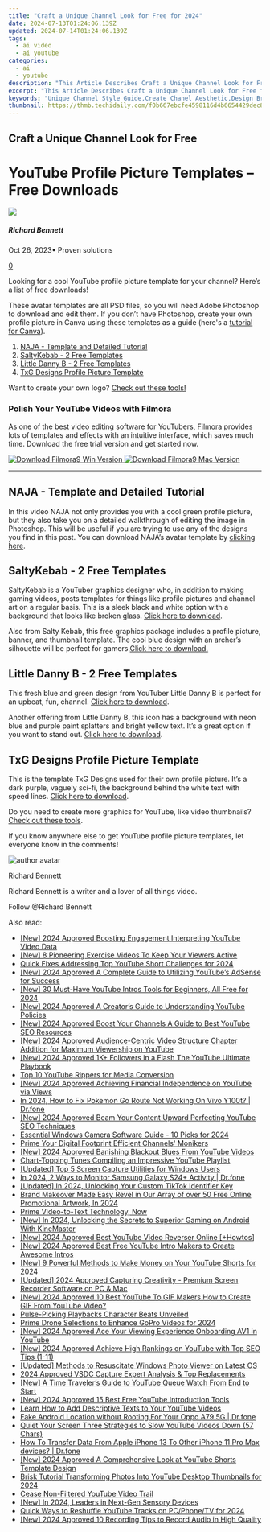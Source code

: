```yaml
---
title: "Craft a Unique Channel Look for Free for 2024"
date: 2024-07-13T01:24:06.139Z
updated: 2024-07-14T01:24:06.139Z
tags:
  - ai video
  - ai youtube
categories:
  - ai
  - youtube
description: "This Article Describes Craft a Unique Channel Look for Free for 2024"
excerpt: "This Article Describes Craft a Unique Channel Look for Free for 2024"
keywords: "Unique Channel Style Guide,Create Chanel Aesthetic,Design Brand Identity,Free Custom Channel Theme,Craft Channel Visuals,Unique Channel Color Palette,DIY Chanel Look Template"
thumbnail: https://thmb.techidaily.com/f0b667ebcfe4598116d4b6654429dec8091fa0451fb3d4865d8f30f7e5a361bf.jpg
---
```


## Craft a Unique Channel Look for Free

# YouTube Profile Picture Templates – Free Downloads

![](https://images.wondershare.com/filmora/article-images/richard-bennett.jpg)

##### Richard Bennett

 Oct 26, 2023• Proven solutions

[0](#commentsBoxSeoTemplate)

Looking for a cool YouTube profile picture template for your channel? Here’s a list of free downloads!

These avatar templates are all PSD files, so you will need Adobe Photoshop to download and edit them. If you don’t have Photoshop, create your own profile picture in Canva using these templates as a guide (here's a [tutorial for Canva](https://tools.techidaily.com/wondershare/filmora/download/)).

1. [NAJA - Template and Detailed Tutorial](#naja)
2. [SaltyKebab - 2 Free Templates](#salty)
3. [Little Danny B - 2 Free Templates](#danny)
4. [TxG Designs Profile Picture Template](#txg)

Want to create your own logo? [Check out these tools!](https://tools.techidaily.com/wondershare/filmora/download/)

### Polish Your YouTube Videos with Filmora

As one of the best video editing software for YouTubers, [Filmora](https://tools.techidaily.com/wondershare/filmora/download/) provides lots of templates and effects with an intuitive interface, which saves much time. Download the free trial version and get started now.

[![Download Filmora9 Win Version](https://images.wondershare.com/filmora/guide/download-btn-win.jpg) ](https://tools.techidaily.com/wondershare/filmora/download/) [![Download Filmora9 Mac Version](https://images.wondershare.com/filmora/guide/download-btn-mac.jpg) ](https://tools.techidaily.com/wondershare/filmora/download/)

---

## NAJA - Template and Detailed Tutorial

In this video NAJA not only provides you with a cool green profile picture, but they also take you on a detailed walkthrough of editing the image in Photoshop. This will be useful if you are trying to use any of the designs you find in this post. You can download NAJA’s avatar template by [clicking here](https://www.youtube.com/redirect?redir%5Ftoken=2YDSnb0yXKdaw0epGcXB4aJtttR8MTUxMDM0NjQ4NkAxNTEwMjYwMDg2&q=https%3A%2F%2Fsellfy.com%2Fp%2Fb5jF&event=video%5Fdescription&v=io9WzsSOc2Y).

## SaltyKebab - 2 Free Templates

SaltyKebab is a YouTuber graphics designer who, in addition to making gaming videos, posts templates for things like profile pictures and channel art on a regular basis. This is a sleek black and white option with a background that looks like broken glass. [Click here to download](https://www.youtube.com/redirect?event=video%5Fdescription&v=Tmpn%5FmLs1cY&q=https%3A%2F%2Fdrive.google.com%2Fopen%3Fid%3D0B32mpcEPyYYJUHVJQm9uNUxyNzA&redir%5Ftoken=S4l8OAh26uLUOulyoGIaYkOW8aB8MTUxMDM0MDk5MkAxNTEwMjU0NTky).

Also from Salty Kebab, this free graphics package includes a profile picture, banner, and thumbnail template. The cool blue design with an archer’s silhouette will be perfect for gamers.[Click here to download.](https://www.youtube.com/redirect?event=video%5Fdescription&v=IriIzdY%5FTzs&redir%5Ftoken=8rrPV9gZErBTEOtIdS5zkq8HXYR8MTUxMDM0MTU2OUAxNTEwMjU1MTY5&q=https%3A%2F%2Fdrive.google.com%2Fopen%3Fid%3D0B32mpcEPyYYJZDRsUmR3dkFRb2s)

## Little Danny B - 2 Free Templates

This fresh blue and green design from YouTuber Little Danny B is perfect for an upbeat, fun, channel. [Click here to download](https://www.youtube.com/redirect?redir%5Ftoken=F%5FMrtZATEvC53uE7QbEKQpUMgkt8MTUxMDMzNjA2M0AxNTEwMjQ5NjYz&q=http%3A%2F%2Fadf.ly%2FogOLQ&v=NLZukhYLfLQ&event=video%5Fdescription).

Another offering from Little Danny B, this icon has a background with neon blue and purple paint splatters and bright yellow text. It’s a great option if you want to stand out. [Click here to download](https://www.youtube.com/redirect?v=IJgjLWpnxVk&event=video%5Fdescription&redir%5Ftoken=OPO3uPCVpJhTn8MXiq5q3lVgWD58MTUxMDMzOTk5MkAxNTEwMjUzNTky&q=http%3A%2F%2Fadf.ly%2F10l7Ut).

## TxG Designs Profile Picture Template

This is the template TxG Designs used for their own profile picture. It’s a dark purple, vaguely sci-fi, the background behind the white text with speed lines. [Click here to download](https://www.youtube.com/redirect?q=http%3A%2F%2Fwww.mediafire.com%2Fdownload%2F02zz3qnhszxzyfa%2FFree%2BYoutube%2B%2526%2BAvatar%2BRebrand%2BTemplate.zip&redir%5Ftoken=jr9cd4sEsdAHiq0KtL33o34LEpN8MTUxMDMzNTgzNUAxNTEwMjQ5NDM1&v=LczVbluwfyw&event=video%5Fdescription).

Do you need to create more graphics for YouTube, like video thumbnails? [Check out these tools](https://tools.techidaily.com/wondershare/filmora/download/).

If you know anywhere else to get YouTube profile picture templates, let everyone know in the comments!

![author avatar](https://images.wondershare.com/filmora/article-images/richard-bennett.jpg)

Richard Bennett

Richard Bennett is a writer and a lover of all things video.

Follow @Richard Bennett


<ins class="adsbygoogle"
     style="display:block"
     data-ad-format="autorelaxed"
     data-ad-client="ca-pub-7571918770474297"
     data-ad-slot="1223367746"></ins>



<ins class="adsbygoogle"
     style="display:block"
     data-ad-client="ca-pub-7571918770474297"
     data-ad-slot="8358498916"
     data-ad-format="auto"
     data-full-width-responsive="true"></ins>



<span class="atpl-alsoreadstyle">Also read:</span>
<div><ul>
<li><a href="https://youtube-zero.techidaily.com/024-approved-boosting-engagement-interpreting-youtube-video-data/"><u>[New] 2024 Approved  Boosting Engagement  Interpreting YouTube Video Data</u></a></li>
<li><a href="https://youtube-zero.techidaily.com/-pioneering-exercise-videos-to-keep-your-viewers-active/"><u>[New] 8 Pioneering Exercise Videos To Keep Your Viewers Active</u></a></li>
<li><a href="https://youtube-zero.techidaily.com/-fixes-addressing-top-youtube-short-challenges-for-2024/"><u>Quick Fixes  Addressing Top YouTube Short Challenges for 2024</u></a></li>
<li><a href="https://youtube-zero.techidaily.com/024-approved-a-complete-guide-to-utilizing-youtubes-adsense-for-success/"><u>[New] 2024 Approved  A Complete Guide to Utilizing YouTube’s AdSense for Success</u></a></li>
<li><a href="https://youtube-zero.techidaily.com/0-must-have-youtube-intros-tools-for-beginners-all-free-for-2024/"><u>[New] 30 Must-Have YouTube Intros Tools for Beginners, All Free for 2024</u></a></li>
<li><a href="https://youtube-zero.techidaily.com/024-approved-a-creators-guide-to-understanding-youtube-policies/"><u>[New] 2024 Approved  A Creator’s Guide to Understanding YouTube Policies</u></a></li>
<li><a href="https://youtube-zero.techidaily.com/024-approved-boost-your-channels-a-guide-to-best-youtube-seo-resources/"><u>[New] 2024 Approved  Boost Your Channels  A Guide to Best YouTube SEO Resources</u></a></li>
<li><a href="https://youtube-zero.techidaily.com/024-approved-audience-centric-video-structure-chapter-addition-for-maximum-viewership-on-youtube/"><u>[New] 2024 Approved  Audience-Centric Video Structure  Chapter Addition for Maximum Viewership on YouTube</u></a></li>
<li><a href="https://youtube-zero.techidaily.com/024-approved-1kplus-followers-in-a-flash-the-youtube-ultimate-playbook/"><u>[New] 2024 Approved  1K+ Followers in a Flash  The YouTube Ultimate Playbook</u></a></li>
<li><a href="https://youtube-zero.techidaily.com/0-youtube-rippers-for-media-conversion/"><u>Top 10 YouTube Rippers for Media Conversion</u></a></li>
<li><a href="https://youtube-zero.techidaily.com/024-approved-achieving-financial-independence-on-youtube-via-views/"><u>[New] 2024 Approved  Achieving Financial Independence on YouTube via Views</u></a></li>
<li><a href="https://change-location.techidaily.com/in-2024-how-to-fix-pokemon-go-route-not-working-on-vivo-y100t-drfone-by-drfone-virtual-android/"><u>In 2024, How to Fix Pokemon Go Route Not Working On Vivo Y100t? | Dr.fone</u></a></li>
<li><a href="https://youtube-zero.techidaily.com/024-approved-beam-your-content-upward-perfecting-youtube-seo-techniques/"><u>[New] 2024 Approved  Beam Your Content Upward  Perfecting YouTube SEO Techniques</u></a></li>
<li><a href="https://video-screen-grab.techidaily.com/essential-windows-camera-software-guide-10-picks-for-2024/"><u>Essential Windows Camera Software Guide - 10 Picks for 2024</u></a></li>
<li><a href="https://youtube-zero.techidaily.com/-your-digital-footprint-efficient-channels-monikers/"><u>Prime Your Digital Footprint  Efficient Channels' Monikers</u></a></li>
<li><a href="https://youtube-zero.techidaily.com/024-approved-banishing-blackout-blues-from-youtube-videos/"><u>[New] 2024 Approved  Banishing Blackout Blues From YouTube Videos</u></a></li>
<li><a href="https://youtube-zero.techidaily.com/-topping-tunes-compiling-an-impressive-youtube-playlist/"><u>Chart-Topping Tunes  Compiling an Impressive YouTube Playlist</u></a></li>
<li><a href="https://screen-video-capture.techidaily.com/updated-top-5-screen-capture-utilities-for-windows-users/"><u>[Updated] Top 5 Screen Capture Utilities for Windows Users</u></a></li>
<li><a href="https://android-location-track.techidaily.com/in-2024-2-ways-to-monitor-samsung-galaxy-s24plus-activity-drfone-by-drfone-virtual-android/"><u>In 2024, 2 Ways to Monitor Samsung Galaxy S24+ Activity | Dr.fone</u></a></li>
<li><a href="https://tiktok-video-files.techidaily.com/updated-in-2024-unlocking-your-custom-tiktok-identifier-key/"><u>[Updated] In 2024, Unlocking Your Custom TikTok Identifier Key</u></a></li>
<li><a href="https://youtube-zero.techidaily.com/-makeover-made-easy-revel-in-our-array-of-over-50-free-online-promotional-artwork-in-2024/"><u>Brand Makeover Made Easy  Revel in Our Array of over 50 Free Online Promotional Artwork, In 2024</u></a></li>
<li><a href="https://youtube-zero.techidaily.com/-video-to-text-technology-now/"><u>Prime Video-to-Text Technology, Now</u></a></li>
<li><a href="https://fox-access.techidaily.com/new-in-2024-unlocking-the-secrets-to-superior-gaming-on-android-with-kinemaster/"><u>[New] In 2024, Unlocking the Secrets to Superior Gaming on Android With KineMaster</u></a></li>
<li><a href="https://youtube-zero.techidaily.com/024-approved-best-youtube-video-reverser-online-plushowtos/"><u>[New] 2024 Approved  Best YouTube Video Reverser Online [+Howtos]</u></a></li>
<li><a href="https://youtube-zero.techidaily.com/024-approved-best-free-youtube-intro-makers-to-create-awesome-intros/"><u>[New] 2024 Approved  Best Free YouTube Intro Makers to Create Awesome Intros</u></a></li>
<li><a href="https://youtube-zero.techidaily.com/-powerful-methods-to-make-money-on-your-youtube-shorts-for-2024/"><u>[New] 9 Powerful Methods to Make Money on Your YouTube Shorts for 2024</u></a></li>
<li><a href="https://screen-activity-recording.techidaily.com/updated-2024-approved-capturing-creativity-premium-screen-recorder-software-on-pc-and-mac/"><u>[Updated] 2024 Approved  Capturing Creativity - Premium Screen Recorder Software on PC & Mac</u></a></li>
<li><a href="https://youtube-zero.techidaily.com/024-approved-10-best-youtube-to-gif-makers-how-to-create-gif-from-youtube-video/"><u>[New] 2024 Approved  10 Best YouTube To GIF Makers  How to Create GIF From YouTube Video?</u></a></li>
<li><a href="https://youtube-zero.techidaily.com/-picking-playbacks-character-beats-unveiled/"><u>Pulse-Picking Playbacks  Character Beats Unveiled</u></a></li>
<li><a href="https://extra-guidance.techidaily.com/prime-drone-selections-to-enhance-gopro-videos-for-2024/"><u>Prime Drone Selections to Enhance GoPro Videos for 2024</u></a></li>
<li><a href="https://youtube-zero.techidaily.com/024-approved-ace-your-viewing-experience-onboarding-av1-in-youtube/"><u>[New] 2024 Approved  Ace Your Viewing Experience  Onboarding AV1 in YouTube</u></a></li>
<li><a href="https://youtube-zero.techidaily.com/024-approved-achieve-high-rankings-on-youtube-with-top-seo-tips-1-11/"><u>[New] 2024 Approved  Achieve High Rankings on YouTube with Top SEO Tips (1-11)</u></a></li>
<li><a href="https://extra-guidance.techidaily.com/updated-methods-to-resuscitate-windows-photo-viewer-on-latest-os/"><u>[Updated] Methods to Resuscitate Windows Photo Viewer on Latest OS</u></a></li>
<li><a href="https://screen-video-capture.techidaily.com/2024-approved-vsdc-capture-expert-analysis-and-top-replacements/"><u>2024 Approved  VSDC Capture  Expert Analysis & Top Replacements</u></a></li>
<li><a href="https://youtube-zero.techidaily.com/-time-travelers-guide-to-youtube-queue-watch-from-end-to-start/"><u>[New] A Time Traveler’s Guide to YouTube Queue  Watch From End to Start</u></a></li>
<li><a href="https://youtube-zero.techidaily.com/024-approved-15-best-free-youtube-introduction-tools/"><u>[New] 2024 Approved  15 Best Free YouTube Introduction Tools</u></a></li>
<li><a href="https://youtube-zero.techidaily.com/-how-to-add-descriptive-texts-to-your-youtube-videos/"><u>Learn How to Add Descriptive Texts to Your YouTube Videos</u></a></li>
<li><a href="https://android-location.techidaily.com/fake-android-location-without-rooting-for-your-oppo-a79-5g-drfone-by-drfone-virtual/"><u>Fake Android Location without Rooting For Your Oppo A79 5G | Dr.fone</u></a></li>
<li><a href="https://youtube-zero.techidaily.com/-your-screen-three-strategies-to-slow-youtube-videos-down-57-chars/"><u>Quiet Your Screen  Three Strategies to Slow YouTube Videos Down (57 Chars)</u></a></li>
<li><a href="https://techidaily.com/how-to-transfer-data-from-apple-iphone-13-to-other-iphone-11-pro-max-devices-drfone-by-drfone-transfer-data-from-ios-transfer-data-from-ios/"><u>How To Transfer Data From Apple iPhone 13 To Other iPhone 11 Pro Max devices? | Dr.fone</u></a></li>
<li><a href="https://youtube-zero.techidaily.com/024-approved-a-comprehensive-look-at-youtube-shorts-template-design/"><u>[New] 2024 Approved  A Comprehensive Look at YouTube Shorts Template Design</u></a></li>
<li><a href="https://youtube-zero.techidaily.com/-tutorial-transforming-photos-into-youtube-desktop-thumbnails-for-2024/"><u>Brisk Tutorial  Transforming Photos Into YouTube Desktop Thumbnails for 2024</u></a></li>
<li><a href="https://youtube-zero.techidaily.com/-non-filtered-youtube-video-trail/"><u>Cease Non-Filtered YouTube Video Trail</u></a></li>
<li><a href="https://fox-friendly.techidaily.com/new-in-2024-leaders-in-next-gen-sensory-devices/"><u>[New] In 2024, Leaders in Next-Gen Sensory Devices</u></a></li>
<li><a href="https://youtube-zero.techidaily.com/-ways-to-reshuffle-youtube-tracks-on-pcphonetv-for-2024/"><u>Quick Ways to Reshuffle YouTube Tracks on PC/Phone/TV for 2024</u></a></li>
<li><a href="https://youtube-zero.techidaily.com/024-approved-10-recording-tips-to-record-audio-in-high-quality/"><u>[New] 2024 Approved  10 Recording Tips to Record Audio in High Quality</u></a></li>
</ul></div>
